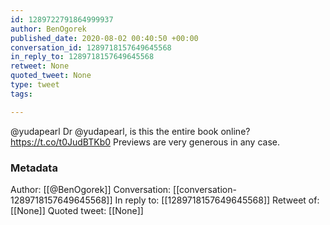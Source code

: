 ```yaml
---
id: 1289722791864999937
author: BenOgorek
published_date: 2020-08-02 00:40:50 +00:00
conversation_id: 1289718157649645568
in_reply_to: 1289718157649645568
retweet: None
quoted_tweet: None
type: tweet
tags:

---
```


@yudapearl Dr @yudapearl, is this the entire book online? https://t.co/t0JudBTKb0 Previews are very generous in any case.

### Metadata

Author: [[@BenOgorek]]
Conversation: [[conversation-1289718157649645568]]
In reply to: [[1289718157649645568]]
Retweet of: [[None]]
Quoted tweet: [[None]]
